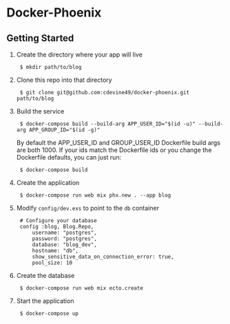 # Docker-Phoenix

## Getting Started

1. Create the directory where your app will live

		$ mkdir path/to/blog

2. Clone this repo into that directory

		$ git clone git@github.com:cdevine49/docker-phoenix.git path/to/blog

3. Build the service

		$ docker-compose build --build-arg APP_USER_ID="$(id -u)" --build-arg APP_GROUP_ID="$(id -g)"

	By default the APP_USER_ID and GROUP_USER_ID Dockerfile build args are both 1000. If your ids match the Dockerfile ids or you change the Dockerfile defaults, you can just run:


		$ docker-compose build


4. Create the application

		$ docker-compose run web mix phx.new . --app blog

5. Modify `config/dev.exs` to point to the `db` container
		
		# Configure your database
		config :blog, Blog.Repo,
			username: "postgres",
			password: "postgres",
			database: "blog_dev",
			hostname: "db",
			show_sensitive_data_on_connection_error: true,
			pool_size: 10

6. Create the database

		$ docker-compose run web mix ecto.create

7. Start the application

		$ docker-compose up
